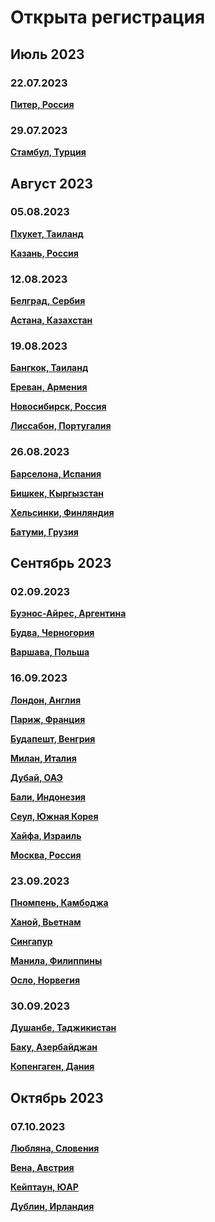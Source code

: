 # Открыта регистрация

## Июль 2023 

### 22.07.2023

**[Питер, Россия](https://t.me/piter_meetup)**

### 29.07.2023

**[Стамбул, Турция](https://t.me/peredelanoconf_istanbul)**

## Август 2023

### 05.08.2023
**[Пхукет, Таиланд](https://t.me/peredelanoconf)**

**[Казань, Россия](https://t.me/meetup_kazan)**

### 12.08.2023

**[Белград, Сербия](https://t.me/peredelanoconfbelgrade)**

**[Астана, Казахстан](https://t.me/peredelano_Astana)**

### 19.08.2023
**[Бангкок, Таиланд](https://t.me/peredelanoconf_bangkok)**

**[Ереван, Армения](https://t.me/peredelanoconfyerevan)**

**[Новосибирск, Россия](https://t.me/NskDevMeetup)**

**[Лиссабон, Португалия](https://t.me/peredelanoconflisbon)**

### 26.08.2023

**[Барселона, Испания](https://t.me/peredelanoconfbarcelona)**

**[Бишкек, Кыргызстан](https://t.me/peredelanoconf_bishkek)**

**[Хельсинки, Финляндия](https://t.me/peredelanoconfhelsinki)**

**[Батуми, Грузия](https://t.me/peredelano_batumi)**

## Сентябрь 2023

### 02.09.2023
**[Буэнос-Айрес, Аргентина](https://t.me/peredelanoconfargentina)**

**[Будва, Черногория](https://t.me/peredelanoconf_montenegro)**

**[Варшава, Польша](https://t.me/peredelanoconf_warsaw)**

### 16.09.2023

**[Лондон, Англия](https://t.me/peredelanoconf_england)**

**[Париж, Франция](https://t.me/peredelano_France)**

**[Будапешт, Венгрия](https://t.me/peredelanoconf_hungary)**

**[Милан, Италия](https://t.me/peredelano_milan)**

**[Дубай, ОАЭ](https://t.me/peredelanoconf_dubai)**

**[Бали, Индонезия](https://t.me/peredelano_bali)**

**[Сеул, Южная Корея](https://t.me/peredelano_seoul)**

**[Хайфа, Израиль](https://t.me/peredelano_israel)**

**[Москва, Россия](https://t.me/moscow_meetup)**

### 23.09.2023

**[Пномпень, Камбоджа](https://t.me/peredelano_phnompenh)**

**[Ханой, Вьетнам](https://t.me/Peredelanoconfvietnam)**

**[Сингапур](https://t.me/peredelano_singapore)**

**[Манила, Филиппины](https://t.me/peredelano_maynila)**

**[Осло, Норвегия](https://t.me/peredelano_oslo)**

### 30.09.2023

**[Душанбе, Таджикистан](https://t.me/peredelano_dushanbe)**

**[Баку, Азербайджан](https://t.me/peredelanoconfbaku)**

**[Копенгаген, Дания](https://t.me/peredelano_copenhagen)**

## Октябрь 2023

### 07.10.2023

**[Любляна, Словения](https://t.me/peredelano_slovenia)**

**[Вена, Австрия](https://t.me/peredelano_vienna)**

**[Кейптаун, ЮАР](https://t.me/peredelano_capetown)**

**[Дублин, Ирландия](https://t.me/peredelano_dublin)**

